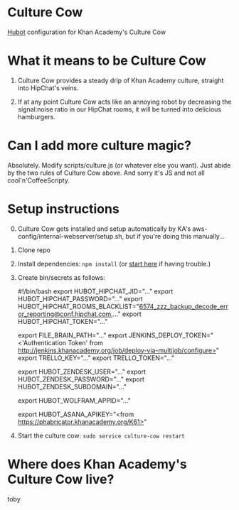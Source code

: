 Culture Cow
===========

<a href="http://hubot.github.com/">Hubot</a> configuration for Khan Academy's
Culture Cow

What it means to be Culture Cow
====================

1) Culture Cow provides a steady drip of Khan Academy culture, straight into
HipChat's veins.

2) If at any point Culture Cow acts like an annoying robot by decreasing the
signal:noise ratio in our HipChat rooms, it will be turned into delicious
hamburgers.

Can I add more culture magic?
=============================

Absolutely. Modify scripts/culture.js (or whatever else you want). Just abide
by the two rules of Culture Cow above. And sorry it's JS and not all
cool'n'CoffeeScripty.

Setup instructions
==================

0) Culture Cow gets installed and setup automatically by KA's aws-config/internal-webserver/setup.sh, but if you're doing this manually...

1) Clone repo

2) Install dependencies: ```npm install``` (or [start here](https://github.com/github/hubot/tree/master/docs) if having trouble.)

3) Create bin/secrets as follows:

    #!/bin/bash
    export HUBOT_HIPCHAT_JID="..."
    export HUBOT_HIPCHAT_PASSWORD="..."
    export HUBOT_HIPCHAT_ROOMS_BLACKLIST="6574_zzz_backup_decode_error_reporting@conf.hipchat.com,..."
    export HUBOT_HIPCHAT_TOKEN="..."

    export FILE_BRAIN_PATH="..."
    export JENKINS_DEPLOY_TOKEN="<'Authentication Token' from http://jenkins.khanacademy.org/job/deploy-via-multijob/configure>"
    export TRELLO_KEY="..."
    export TRELLO_TOKEN="..."

    export HUBOT_ZENDESK_USER="..."
    export HUBOT_ZENDESK_PASSWORD="..."
    export HUBOT_ZENDESK_SUBDOMAIN="..."

    export HUBOT_WOLFRAM_APPID="..."

    export HUBOT_ASANA_APIKEY="<from https://phabricator.khanacademy.org/K61>"

4) Start the culture cow: ```sudo service culture-cow restart```

Where does Khan Academy's Culture Cow live?
===========================================

toby
